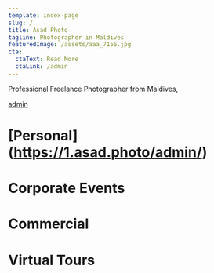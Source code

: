 ```yaml
---
template: index-page
slug: /
title: Asad Photo
tagline: Photographer in Maldives
featuredImage: /assets/aaa_7156.jpg
cta:
  ctaText: Read More
  ctaLink: /admin
---
```

Professional Freelance Photographer from Maldives,

[a﻿dmin](https://1.asad.photo/admin/)

# [Personal] (https://1.asad.photo/admin/)

# Corporate Events

# Commercial

# Virtual Tours